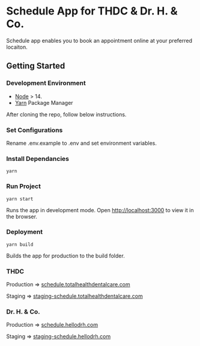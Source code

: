 # Schedule App for THDC & Dr. H. & Co.

Schedule app enables you to book an appointment online at your preferred locaiton.

## Getting Started

### Development Environment

- [Node](https://nodejs.org/en/) > 14.
- [Yarn](https://yarnpkg.com/) Package Manager

After cloning the repo, follow below instructions.

### Set Configurations

Rename .env.example to .env and set environment variables.

### Install Dependancies

```
yarn
```

### Run Project

```
yarn start
```

Runs the app in development mode. Open [http://localhost:3000](http://localhost:3000) to view it in the browser.

### Deployment

```
yarn build
```

Builds the app for production to the build folder.

### THDC

Production => [schedule.totalhealthdentalcare.com](https://schedule.totalhealthdentalcare.com/)

Staging => [staging-schedule.totalhealthdentalcare.com](https://staging-schedule.totalhealthdentalcare.com/)

### Dr. H. & Co.

Production => [schedule.hellodrh.com](https://schedule.hellodrh.com/)

Staging => [staging-schedule.hellodrh.com](https://staging-schedule.hellodrh.com/)
